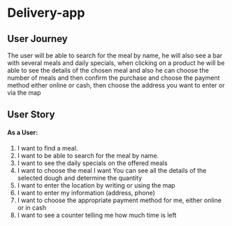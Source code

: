 # Delivery-app

## User Journey
The user will be able to search for the meal by name, he will also see a bar with several meals and daily specials, when clicking on a product he will be able to see the details of the chosen meal and also he can choose the number of meals and then confirm the purchase and choose the payment method either online or cash, then choose the address you want to enter or via the map


## User Story

#### As a User:

1. I want to find a meal.
2. I want to be able to search for the meal by name.
3. I want to see the daily specials on the offered meals
3. I want to choose the meal I want You can see all the details of the selected dough and determine the quantity
4. I want to enter the location by writing or using the map
5. I want to enter my information (address, phone) 
6. I want to choose the appropriate payment method for me, either online or in cash
7. I want to see a counter telling me how much time is left

